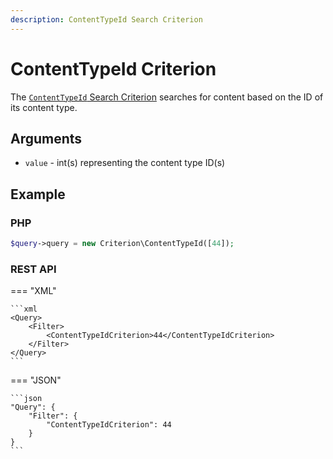 ```yaml
---
description: ContentTypeId Search Criterion
---
```


# ContentTypeId Criterion

The [`ContentTypeId` Search Criterion](../../api/php_api/php_api_reference/classes/Ibexa-Contracts-Core-Repository-Values-Content-Query-Criterion-ContentTypeId.html) searches for content based on the ID of its content type.

## Arguments

- `value` - int(s) representing the content type ID(s)

## Example

### PHP

``` php
$query->query = new Criterion\ContentTypeId([44]);
```

### REST API

=== "XML"

    ```xml
    <Query>
        <Filter>
            <ContentTypeIdCriterion>44</ContentTypeIdCriterion>
        </Filter>
    </Query>
    ```

=== "JSON"

    ```json
    "Query": {
        "Filter": {
            "ContentTypeIdCriterion": 44
        }
    }
    ```